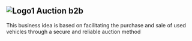 
## ![Logo1](https://user-images.githubusercontent.com/50804224/194179047-c5742272-27b1-4592-b3c5-eca3b1f103ed.png) Auction b2b

This business idea is based on facilitating the purchase and sale of used vehicles through a secure and reliable auction method
